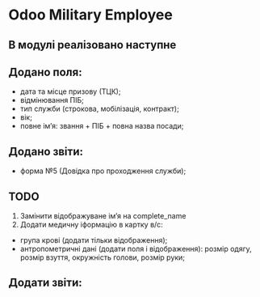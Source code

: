 # Odoo Military Employee

[//]: # (disclaimer)

В модулі реалізовано наступне
----------

Додано поля:
-
- дата та місце призову (ТЦК);
- відмінювання ПІБ;
- тип служби (строкова, мобілізація, контракт);
- вік;
- повне імʼя: звання + ПІБ + повна назва посади;

Додано звіти:
-
- форма №5 (Довідка про проходження служби);

[//]: # (end disclaimer)
[//]: # (todo)
TODO
----
1. Замінити відображуване імʼя на complete_name
2. Додати медичну іформацію в картку в/с:
- група крові (додати тільки відображення);
- антропометричні дані (додати поля і відображення): розмір одягу, розмір взуття, окружність голови, розмір руки;

Додати звіти:
- 

[//]: # (end todo)
